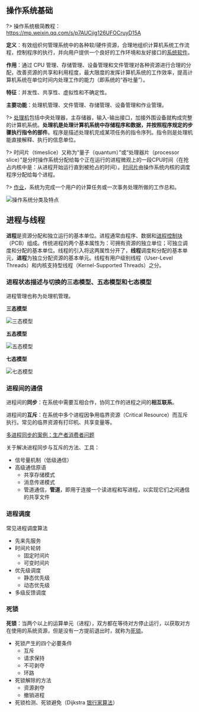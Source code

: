 ## 操作系统基础

?> 操作系统极简教程：https://mp.weixin.qq.com/s/p7AUCjig126UFOCruyD15A

**定义**：有效组织何管理系统中的各种软/硬件资源，合理地组织计算机系统工作流程，控制程序的执行，并向用户提供一个良好的工作环境和友好接口的[系统软件](https://zh.wikipedia.org/wiki/%E7%B3%BB%E7%BB%9F%E8%BD%AF%E4%BB%B6)。

**作用**：通过 CPU 管理、存储管理、设备管理和文件管理对各种资源进行合理的分配，改善资源的共享和利用程度，最大限度的发挥计算机系统的工作效率，提高计算机系统在单位时间内处理工作的能力（即系统的“吞吐量”）。

**特征**：并发性、共享性、虚拟性和不确定性。

**主要功能**：处理机管理、文件管理、存储管理、设备管理和作业管理。

?> [处理机](https://baike.baidu.com/item/%E5%A4%84%E7%90%86%E6%9C%BA)包括中央处理器，主存储器，输入-输出接口，加接外围设备就构成完整的计算机系统。**处理机是处理计算机系统中存储程序和数据，并按照程序规定的步骤执行指令的部件**。程序是描述处理机完成某项任务的指令序列。指令则是处理机能直接解释、执行的信息单位。

?> 时间片（timeslice）又称为“量子（quantum）”或“处理器片（processor slice）”是分时操作系统分配给每个正在运行的进程微观上的一段CPU时间（在抢占内核中是：从进程开始运行直到被抢占的时间）。[时间片](https://zh.wikipedia.org/wiki/%E6%97%B6%E9%97%B4%E7%89%87)由操作系统内核的调度程序分配给每个进程。

?> [作业](https://baike.baidu.com/item/%E4%BD%9C%E4%B8%9A/17331008)，系统为完成一个用户的计算任务或一次事务处理所做的工作总和。

![操作系统分类及特点](https://cdn.jsdelivr.net/gh/ssmath/mypic/img/20200214194901.png)

## 进程与线程

**进程**是资源分配和独立运行的基本单位。进程通常由程序、数据和[进程控制块](https://baike.baidu.com/item/%E8%BF%9B%E7%A8%8B%E6%8E%A7%E5%88%B6%E5%9D%97)（PCB）组成。传统进程的两个基本属性为：可拥有资源的独立单位；可独立调度和分配的基本单位。线程的引入将这两属性分开了，**线程**调度和分配的基本单元，**进程**为独立分配资源的基本单元。线程有用户级别线程（User-Level Threads）和内核支持型线程（Kernel-Supported Threads）之分。

### 进程状态描述与切换的三态模型、五态模型和七态模型

进程管理也称为处理机管理。

**三态模型**

![三态模型](https://cdn.jsdelivr.net/gh/ssmath/mypic/img/20200214202300.png)

**五态模型**

![五态模型](https://cdn.jsdelivr.net/gh/ssmath/mypic/img/20200214201937.png)

**七态模型**

![七态模型](https://cdn.jsdelivr.net/gh/ssmath/mypic/img/20200214202415.png)

### 进程间的通信

进程间的**同步**：在系统中需要互相合作，协同工作的进程之间的**相互联系**。

进程间的**互斥**：在系统中多个进程因争用临界资源（Critical Resource）而互斥执行。常见的临界资源有打印机、共享变量等。

[多进程同步的案例：生产者消费者问题](https://zh.wikipedia.org/zh-hans/%E7%94%9F%E4%BA%A7%E8%80%85%E6%B6%88%E8%B4%B9%E8%80%85%E9%97%AE%E9%A2%98)

关于解决进程同步与互斥的方法、工具：

- 信号量机制（低级通信）
- 高级通信原语
  - 共享存储模式
  - 消息传递模式
  - 管道通信，**管道**，即用于连接一个读进程和写进程，以实现它们之间通信的共享文件

### 进程调度

常见进程调度算法

- 先来先服务
- 时间片轮转
  - 固定时间片
  - 可变时间片
- 优先级调度
  - 静态优先级
  - 动态优先级
- 多级反馈调度

### 死锁

**死锁**：当两个以上的运算单元（进程），双方都在等待对方停止运行，以获取对方在使用的系统资源，但是没有一方提前退出时，就称为[死锁](https://zh.wikipedia.org/wiki/%E6%AD%BB%E9%94%81)。

- 死锁产生的四个必要条件
  - 互斥
  - 请求保持
  - 不可剥夺
  - 环路
- 死锁解除的方法
  - 资源剥夺
  - 撤销进程
- 死锁检测、死锁避免（Dijkstra [银行家算法](https://zh.wikipedia.org/zh-cn/%E9%93%B6%E8%A1%8C%E5%AE%B6%E7%AE%97%E6%B3%95)）
